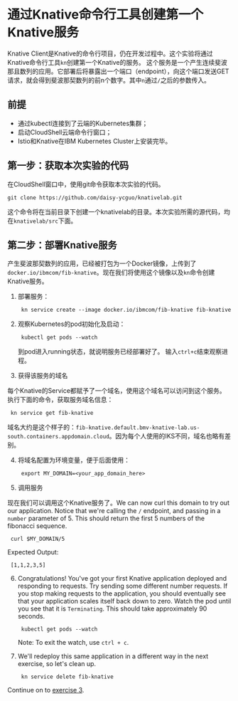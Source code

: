 # 通过Knative命令行工具创建第一个Knative服务

Knative Client是Knative的命令行项目，仍在开发过程中。这个实验将通过Knative命令行工具`kn`创建第一个Knative的服务。 这个服务是一个产生连续斐波那且数列的应用。它部署后将暴露出一个端口（endpoint），向这个端口发送GET请求，就会得到斐波那契数列的前n个数字。其中`n`通过`/`之后的参数传入。

## 前提

* 通过kubectl连接到了云端的Kubernetes集群；
* 启动CloudShell云端命令行窗口；
* Istio和Knative在IBM Kubernetes Cluster上安装完毕。

## 第一步：获取本次实验的代码

在CloudShell窗口中，使用git命令获取本次实验的代码。

```text
git clone https://github.com/daisy-ycguo/knativelab.git
```

这个命令将在当前目录下创建一个knativelab的目录。本次实验所需的源代码，均在`knativelab/src`下面。

## 第二步：部署Knative服务

产生斐波那契数列的应用，已经被打包为一个Docker镜像，上传到了`docker.io/ibmcom/fib-knative`。现在我们将使用这个镜像以及`kn`命令创建Knative服务。

1. 部署服务：

   ```text
    kn service create --image docker.io/ibmcom/fib-knative fib-knative
   ```

2. 观察Kubernetes的pod初始化及启动：

   ```text
    kubectl get pods --watch
   ```

   到pod进入running状态，就说明服务已经部署好了。 输入`ctrl+c`结束观察进程。

3. 获得该服务的域名

每个Knative的Service都赋予了一个域名，使用这个域名可以访问到这个服务。执行下面的命令，获取服务域名信息：

   ```text
    kn service get fib-knative
   ```

域名大约是这个样子的：`fib-knative.default.bmv-knative-lab.us-south.containers.appdomain.cloud`。因为每个人使用的IKS不同，域名也略有差别。

4. 将域名配置为环境变量，便于后面使用：

   ```text
    export MY_DOMAIN=<your_app_domain_here>
   ```

5. 调用服务

现在我们可以调用这个Knative服务了。We can now curl this domain to try out our application. Notice that we're calling the `/` endpoint, and passing in a `number` parameter of 5. This should return the first 5 numbers of the fibonacci sequence.

   ```text
    curl $MY_DOMAIN/5
   ```

   Expected Output:

   ```text
    [1,1,2,3,5]
   ```

6. Congratulations! You've got your first Knative application deployed and responding to requests. Try sending some different number requests. If you stop making requests to the application, you should eventually see that your application scales itself back down to zero. Watch the pod until you see that it is `Terminating`. This should take approximately 90 seconds.

   ```text
    kubectl get pods --watch
   ```

   Note: To exit the watch, use `ctrl + c`.

7. We'll redeploy this same application in a different way in the next exercise, so let's clean up.

   ```text
    kn service delete fib-knative
   ```

Continue on to [exercise 3](../exercise-3.md).

